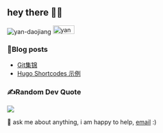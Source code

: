 ## hey there 👋🏻

<p align="left"> <img src="https://komarev.com/ghpvc/?username=yan-daojiang&label=visitors&color=0e75b6&style=flat" alt="yan-daojiang" />
<a href="https://blog.yandaojiang.com" target="blank"><img src="https://img.shields.io/badge/My-Blog-blue" alt="yandaojiang" width="50" height="20"/></a>
<!-- <a href="https://me.yandaojiang.com" target="blank"><img src="https://img.shields.io/badge/My-Resume-blue" alt="yandaojiang" width="62" height="20"/></a> </p> -->


 <!-- hi, i'm [Yan Daojiang](https://yandaojiang.com/) -->

<!-- <img align="left" alt="GIF" src="assets/code.gif" width="500" height="320" /> -->
  
<!-- ### 📈my github stats
<p align="left"> <img src="https://github-readme-stats.vercel.app/api?username=Yan-Daojiang&show_icons=true&theme=gotham" alt="Yan-Daojiang" />
-->
<!-- ### Contribution Graph
![GitHub Activity Graph](https://activity-graph.herokuapp.com/graph?username=Yan-Daojiang&theme=dracula&hide_border=true) -->

<!-- **languages and tools:**  
<a href="https://golang.org" target="_blank"> <img src="https://raw.githubusercontent.com/devicons/devicon/master/icons/go/go-original.svg" alt="go" width="30" height="30"/> </a> 
<a href="https://www.python.org/" target="_blank"> <img src="https://raw.githubusercontent.com/devicons/devicon/master/icons/python/python-original.svg" alt="linux" width="30" height="30"/> </a> 
<a href="https://redis.io/" target="_blank"> <img src="https://raw.githubusercontent.com/devicons/devicon/master/icons/redis/redis-original.svg" alt="redis" width="30" height="30"/> </a> 
<a href="" target="https://www.mysql.com/"> <img src="https://raw.githubusercontent.com/devicons/devicon/master/icons/mysql/mysql-original.svg" alt="mysql" width="30" height="30"/> </a> 
<a href="https://www.docker.com/" target="_blank"> <img src="https://raw.githubusercontent.com/devicons/devicon/master/icons/docker/docker-original-wordmark.svg" alt="docker" width="30" height="30"/> </a> <a href="https://git-scm.com/" target="_blank"> <img src="https://www.vectorlogo.zone/logos/git-scm/git-scm-icon.svg" alt="git" width="30" height="30"/> </a> 
<a href="https://www.linux.org/" target="_blank"> <img src="https://raw.githubusercontent.com/devicons/devicon/master/icons/linux/linux-original.svg" alt="linux" width="30" height="30"/> </a> 
<a href="https://code.visualstudio.com/" target="_blank"> <img src="https://raw.githubusercontent.com/devicons/devicon/master/icons/vscode/vscode-original.svg" alt="vscode" width="30" height="30"/> </a>  -->

### 📝Blog posts
<!-- BLOG-POST-LIST:START -->
- [Git集锦](https://blog.yandaojiang.com/posts/tech/version_control/git%E9%9B%86%E9%94%A6/)
- [Hugo Shortcodes 示例](https://blog.yandaojiang.com/posts/tech/others/hugo_shortcodes%E7%A4%BA%E4%BE%8B/)
<!-- BLOG-POST-LIST:END -->

### ✍️Random Dev Quote
![](https://quotes-github-readme.vercel.app/api?type=horizontal&theme=dark)


💬 ask me about anything, i am happy to help, [email](mailto:yandaojiang@whu.edu.cn) :)
